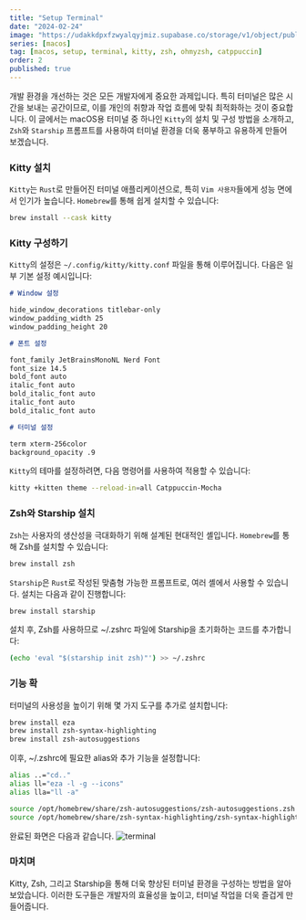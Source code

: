 ```yaml
---
title: "Setup Terminal"
date: "2024-02-24"
image: "https://udakkdpxfzwyalqyjmiz.supabase.co/storage/v1/object/public/images/blog-macos.png"
series: [macos]
tag: [macos, setup, terminal, kitty, zsh, ohmyzsh, catppuccin]
order: 2
published: true
---
```


개발 환경을 개선하는 것은 모든 개발자에게 중요한 과제입니다. 특히 터미널은 많은 시간을 보내는 공간이므로, 이를 개인의 취향과 작업 흐름에 맞춰 최적화하는 것이 중요합니다. 이 글에서는 macOS용 터미널 중 하나인 `Kitty`의 설치 및 구성 방법을 소개하고, `Zsh`와 `Starship` 프롬프트를 사용하여 터미널 환경을 더욱 풍부하고 유용하게 만들어 보겠습니다.

### Kitty 설치

`Kitty`는 `Rust`로 만들어진 터미널 애플리케이션으로, 특히 `Vim 사용자`들에게 성능 면에서 인기가 높습니다. `Homebrew`를 통해 쉽게 설치할 수 있습니다:

```bash title="install kitty
brew install --cask kitty
```

### Kitty 구성하기

`Kitty`의 설정은 `~/.config/kitty/kitty.conf` 파일을 통해 이루어집니다. 다음은 일부 기본 설정 예시입니다:

```markdown title="~/.config/kitty/kitty.conf"
# Window 설정

hide_window_decorations titlebar-only
window_padding_width 25
window_padding_height 20

# 폰트 설정

font_family JetBrainsMonoNL Nerd Font
font_size 14.5
bold_font auto
italic_font auto
bold_italic_font auto
italic_font auto
bold_italic_font auto

# 터미널 설정

term xterm-256color
background_opacity .9
```

`Kitty`의 테마를 설정하려면, 다음 명령어를 사용하여 적용할 수 있습니다:

```bash
kitty +kitten theme --reload-in=all Catppuccin-Mocha
```

### Zsh와 Starship 설치

`Zsh`는 사용자의 생산성을 극대화하기 위해 설계된 현대적인 셸입니다. `Homebrew`를 통해 Zsh를 설치할 수 있습니다:

```bash
brew install zsh
```

`Starship`은 `Rust`로 작성된 맞춤형 가능한 프롬프트로, 여러 셸에서 사용할 수 있습니다. 설치는 다음과 같이 진행합니다:

```bash title="install Starship"
brew install starship
```

설치 후, Zsh를 사용하므로 ~/.zshrc 파일에 Starship을 초기화하는 코드를 추가합니다:

```bash
(echo 'eval "$(starship init zsh)"') >> ~/.zshrc
```

### 기능 확

터미널의 사용성을 높이기 위해 몇 가지 도구를 추가로 설치합니다:

```bash
brew install eza
brew install zsh-syntax-highlighting
brew install zsh-autosuggestions
```

이후, ~/.zshrc에 필요한 alias와 추가 기능을 설정합니다:

```bash title="~/.zshrc
alias ..="cd.."
alias ll="eza -l -g --icons"
alias lla="ll -a"

source /opt/homebrew/share/zsh-autosuggestions/zsh-autosuggestions.zsh
source /opt/homebrew/share/zsh-syntax-highlighting/zsh-syntax-highlighting.zsh
```

완료된 화면은 다음과 같습니다.
![terminal](https://udakkdpxfzwyalqyjmiz.supabase.co/storage/v1/object/public/images/blog/macos/terminal.png)

### 마치며

Kitty, Zsh, 그리고 Starship을 통해 더욱 향상된 터미널 환경을 구성하는 방법을 알아보았습니다. 이러한 도구들은 개발자의 효율성을 높이고, 터미널 작업을 더욱 즐겁게 만들어줍니다.
